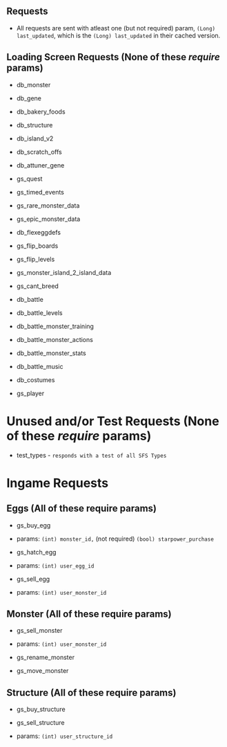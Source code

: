 Requests
-

* All requests are sent with atleast one (but not required) param, `(Long) last_updated`, which is the `(Long) last_updated` in their cached version.


## Loading Screen Requests (None of these *require* params)

* db_monster

* db_gene

* db_bakery_foods

* db_structure

* db_island_v2

* db_scratch_offs

* db_attuner_gene

* gs_quest

* gs_timed_events

* gs_rare_monster_data

* gs_epic_monster_data

* db_flexeggdefs

* gs_flip_boards

* gs_flip_levels

* gs_monster_island_2_island_data

* gs_cant_breed

* db_battle

* db_battle_levels

* db_battle_monster_training

* db_battle_monster_actions

* db_battle_monster_stats

* db_battle_music

* db_costumes

* gs_player


# Unused and/or Test Requests (None of these *require* params)

* test_types - `responds with a test of all SFS Types`


# Ingame Requests



## Eggs (All of these require params)

* gs_buy_egg

 * params: `(int) monster_id,` (not required) `(bool) starpower_purchase`

* gs_hatch_egg

 * params: `(int) user_egg_id`

* gs_sell_egg

 * params: `(int) user_monster_id`

## Monster (All of these require params)

* gs_sell_monster

 * params: `(int) user_monster_id`

* gs_rename_monster

* gs_move_monster

## Structure (All of these require params) 

* gs_buy_structure

* gs_sell_structure
 
 * params: `(int) user_structure_id`
